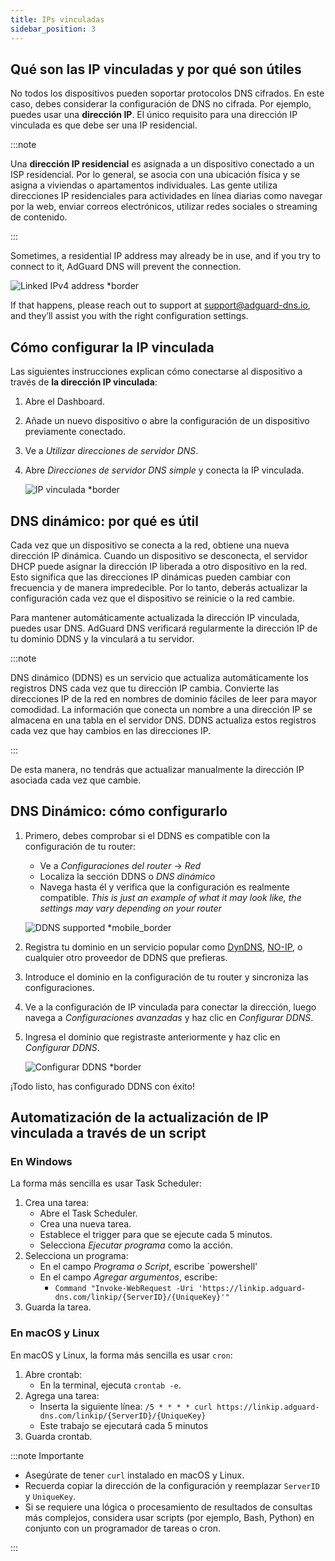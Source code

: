 ```yaml
---
title: IPs vinculadas
sidebar_position: 3
---
```


## Qué son las IP vinculadas y por qué son útiles

No todos los dispositivos pueden soportar protocolos DNS cifrados. En este caso, debes considerar la configuración de DNS no cifrada. Por ejemplo, puedes usar una **dirección IP**. El único requisito para una dirección IP vinculada es que debe ser una IP residencial.

:::note

Una **dirección IP residencial** es asignada a un dispositivo conectado a un ISP residencial. Por lo general, se asocia con una ubicación física y se asigna a viviendas o apartamentos individuales. Las gente utiliza direcciones IP residenciales para actividades en línea diarias como navegar por la web, enviar correos electrónicos, utilizar redes sociales o streaming de contenido.

:::

Sometimes, a residential IP address may already be in use, and if you try to connect to it, AdGuard DNS will prevent the connection.

![Linked IPv4 address \*border](https://cdn.adtidy.org/content/kb/dns/private/new_dns/connect/linked.png)

If that happens, please reach out to support at [support@adguard-dns.io](mailto:support@adguard-dns.io), and they’ll assist you with the right configuration settings.

## Cómo configurar la IP vinculada

Las siguientes instrucciones explican cómo conectarse al dispositivo a través de **la dirección IP vinculada**:

1. Abre el Dashboard.
2. Añade un nuevo dispositivo o abre la configuración de un dispositivo previamente conectado.
3. Ve a _Utilizar direcciones de servidor DNS_.
4. Abre _Direcciones de servidor DNS simple_ y conecta la IP vinculada.

   ![IP vinculada \*border](https://cdn.adtidy.org/content/kb/dns/private/new_dns/connect/linked_step4.png)

## DNS dinámico: por qué es útil

Cada vez que un dispositivo se conecta a la red, obtiene una nueva dirección IP dinámica. Cuando un dispositivo se desconecta, el servidor DHCP puede asignar la dirección IP liberada a otro dispositivo en la red. Esto significa que las direcciones IP dinámicas pueden cambiar con frecuencia y de manera impredecible. Por lo tanto, deberás actualizar la configuración cada vez que el dispositivo se reinicie o la red cambie.

Para mantener automáticamente actualizada la dirección IP vinculada, puedes usar DNS. AdGuard DNS verificará regularmente la dirección IP de tu dominio DDNS y la vinculará a tu servidor.

:::note

DNS dinámico (DDNS) es un servicio que actualiza automáticamente los registros DNS cada vez que tu dirección IP cambia. Convierte las direcciones IP de la red en nombres de dominio fáciles de leer para mayor comodidad. La información que conecta un nombre a una dirección IP se almacena en una tabla en el servidor DNS. DDNS actualiza estos registros cada vez que hay cambios en las direcciones IP.

:::

De esta manera, no tendrás que actualizar manualmente la dirección IP asociada cada vez que cambie.

## DNS Dinámico: cómo configurarlo

1. Primero, debes comprobar si el DDNS es compatible con la configuración de tu router:

   - Ve a _Configuraciones del router_ → _Red_
   - Localiza la sección DDNS o _DNS dinámico_
   - Navega hasta él y verifica que la configuración es realmente compatible. _This is just an example of what it may look like, the settings may vary depending on your router_

   ![DDNS supported \*mobile\_border](https://cdn.adtidy.org/content/kb/dns/private/new_dns/connect/dynamic_dns.png)

2. Registra tu dominio en un servicio popular como [DynDNS](https://dyn.com/remote-access/), [NO-IP](https://www.noip.com/), o cualquier otro proveedor de DDNS que prefieras.

3. Introduce el dominio en la configuración de tu router y sincroniza las configuraciones.

4. Ve a la configuración de IP vinculada para conectar la dirección, luego navega a _Configuraciones avanzadas_ y haz clic en _Configurar DDNS_.

5. Ingresa el dominio que registraste anteriormente y haz clic en _Configurar DDNS_.

   ![Configurar DDNS \*border](https://cdn.adtidy.org/content/kb/dns/private/new_dns/connect/dns_supported.png)

¡Todo listo, has configurado DDNS con éxito!

## Automatización de la actualización de IP vinculada a través de un script

### En Windows

La forma más sencilla es usar Task Scheduler:

1. Crea una tarea:
   - Abre el Task Scheduler.
   - Crea una nueva tarea.
   - Establece el trigger para que se ejecute cada 5 minutos.
   - Selecciona _Ejecutar programa_ como la acción.
2. Selecciona un programa:
   - En el campo _Programa o Script_, escribe \`powershell'
   - En el campo _Agregar argumentos_, escribe:
     - `Command "Invoke-WebRequest -Uri 'https://linkip.adguard-dns.com/linkip/{ServerID}/{UniqueKey}'"`
3. Guarda la tarea.

### En macOS y Linux

En macOS y Linux, la forma más sencilla es usar `cron`:

1. Abre crontab:
   - En la terminal, ejecuta `crontab -e`.
2. Agrega una tarea:
   - Inserta la siguiente línea:
     `/5 * * * * curl https://linkip.adguard-dns.com/linkip/{ServerID}/{UniqueKey}`
   - Este trabajo se ejecutará cada 5 minutos
3. Guarda crontab.

:::note Importante

- Asegúrate de tener `curl` instalado en macOS y Linux.
- Recuerda copiar la dirección de la configuración y reemplazar `ServerID` y `UniqueKey`.
- Si se requiere una lógica o procesamiento de resultados de consultas más complejos, considera usar scripts (por ejemplo, Bash, Python) en conjunto con un programador de tareas o cron.

:::
